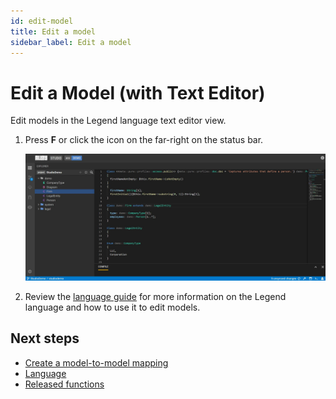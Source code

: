 ```yaml
---
id: edit-model
title: Edit a model
sidebar_label: Edit a model
---
```


# Edit a Model (with Text Editor)

Edit models in the Legend language text editor view.

1. Press **F** or click the icon on the far-right on the status bar.

    ![Edit a model](../assets/edit-model.JPG)

2. Review the [language guide](legend-language.md) for more information on the Legend language and how to use it to edit models.

## Next steps

- [Create a model-to-model mapping](create-model-to-model-mapping.md)
- [Language](legend-language.md)
- [Released functions](released-functions.md)
